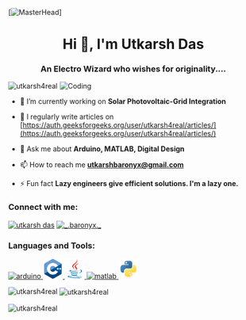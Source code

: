 [![MasterHead](https://user-images.githubusercontent.com/74038190/225813708-98b745f2-7d22-48cf-9150-083f1b00d6c9.gif)]
<h1 align="center">Hi 👋, I'm Utkarsh Das</h1>
<h3 align="center">An Electro Wizard who wishes for originality....</h3>
<img align="right" alt="Coding" width="400" src="https://i.pinimg.com/originals/7a/0b/4f/7a0b4f742b92919726200e17c64a3c6f.gif">


<p align="left"> <img src="https://komarev.com/ghpvc/?username=utkarsh4real&label=Profile%20views&color=0e75b6&style=flat" alt="utkarsh4real" /> </p>

- 🔭 I’m currently working on **Solar Photovoltaic-Grid Integration**

- 📝 I regularly write articles on [https://auth.geeksforgeeks.org/user/utkarsh4real/articles/](https://auth.geeksforgeeks.org/user/utkarsh4real/articles/)

- 💬 Ask me about **Arduino, MATLAB, Digital Design**

- 📫 How to reach me **utkarshbaronyx@gmail.com**

- ⚡ Fun fact **Lazy engineers give efficient solutions. I'm a lazy one.**

<h3 align="left">Connect with me:</h3>
<p align="left">
<a href="https://linkedin.com/in/utkarsh das" target="blank"><img align="center" src="https://raw.githubusercontent.com/rahuldkjain/github-profile-readme-generator/master/src/images/icons/Social/linked-in-alt.svg" alt="utkarsh das" height="30" width="40" /></a>
<a href="https://instagram.com/_.baronyx._" target="blank"><img align="center" src="https://raw.githubusercontent.com/rahuldkjain/github-profile-readme-generator/master/src/images/icons/Social/instagram.svg" alt="_.baronyx._" height="30" width="40" /></a>
</p>

<h3 align="left">Languages and Tools:</h3>
<p align="left"> <a href="https://www.arduino.cc/" target="_blank" rel="noreferrer"> <img src="https://cdn.worldvectorlogo.com/logos/arduino-1.svg" alt="arduino" width="40" height="40"/> </a> <a href="https://www.w3schools.com/cpp/" target="_blank" rel="noreferrer"> <img src="https://raw.githubusercontent.com/devicons/devicon/master/icons/cplusplus/cplusplus-original.svg" alt="cplusplus" width="40" height="40"/> </a> <a href="https://www.java.com" target="_blank" rel="noreferrer"> <img src="https://raw.githubusercontent.com/devicons/devicon/master/icons/java/java-original.svg" alt="java" width="40" height="40"/> </a> <a href="https://www.mathworks.com/" target="_blank" rel="noreferrer"> <img src="https://upload.wikimedia.org/wikipedia/commons/2/21/Matlab_Logo.png" alt="matlab" width="40" height="40"/> </a> <a href="https://www.python.org" target="_blank" rel="noreferrer"> <img src="https://raw.githubusercontent.com/devicons/devicon/master/icons/python/python-original.svg" alt="python" width="40" height="40"/> </a> </p>

<p><img align="left" src="https://github-readme-stats.vercel.app/api/top-langs?username=utkarsh4real&show_icons=true&locale=en&layout=compact" alt="utkarsh4real" /></p>

<p>&nbsp;<img align="center" src="https://github-readme-stats.vercel.app/api?username=utkarsh4real&show_icons=true&locale=en" alt="utkarsh4real" /></p>

<p><img align="center" src="https://github-readme-streak-stats.herokuapp.com/?user=utkarsh4real&" alt="utkarsh4real" /></p>
